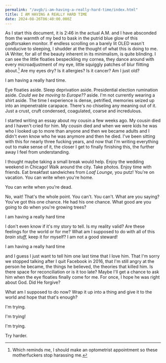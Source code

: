 ```yaml
---
permalink: "/avgb/i-am-having-a-really-hard-time/index.html"
title: I AM HAVING A REALLY HARD TIME
date: 2024-08-26T06:40:00.000Z
---
```


As I start this document, it is 2:46 in the actual A.M. and I have absconded from the warmth of my bed to bask in the putrid blue glow of this godforsaken monitor. If endless scrolling on a barely lit OLED wasn't conducive to sleeping, I shudder at the thought of what this is doing to me. iA Writer, for all of the beauty inherent in its minimalism, is quite blinding. I can see the little floaties bespeckling my cornea, they dance around with every microadjustment of my eye, little squiggly patches of blur flitting about.[^1] Are my eyes dry? Is it allergies? Is it cancer? Am I just old?

I am having a really hard time.

Eye floaties aside. Sleep deprivation aside. Presidential election rumination aside. *Could we be moving to Europe??* aside. I'm not currently wearing a shirt aside. The time I experience is dense, petrified, memories seized up into an impenetrable carapace. There's no chiseling any meaning out of it. Just a crust, cruft condensed, coagulated, coarse and incredulous.

I started writing an essay about my cousin a few weeks ago. My cousin died and I haven't cried for him. My cousin died and when we were kids he was who I looked up to more than anyone and then we became adults and I didn't even know who he was anymore and then he died. I've been sitting with this for nearly three fucking years, and now that I'm writing everything out to make sense of it, the closer I get to finally finishing this, the further away I feel from understanding.

I thought maybe taking a small break would help. Enjoy the wedding weekend in Chicago! Walk around the city. Take photos. Enjoy time with friends. Eat breakfast sandwiches from *Loaf Lounge,* you putz! You're on vacation. You can write when you're home. 

You can write when you're dead. 

No, wait! That's the whole point. You can't. You can't. What are you saying? You've got this one chance. He had his one chance. What good are you going to do when you're growing trees?

I am having 
a really hard time

I don't even know if it's my story to tell. Is my reality valid? Are these feelings for the world or for me? What am I supposed to do with all of this *brain stuff,* keep it for myself? I am not a good steward!

I
am
having
a
really
hard
time

and I guess I just want to tell him one last time that I love him. That I'm sorry we stopped talking after I quit Facebook in 2016, that I'm still angry at the person he became, the things he believed, the theories that killed him. Is there space for reconciliation or is it too late? Maybe I'll get a chance to ask him when the eye floaties finally come for me. For once, I hope he was right about God. Did He forgive?

What am I supposed to do now? Wrap it up into a thing and give it to the world and hope that that's enough? 

I'm trying.

I'm trying!

I'm trying.

Try harder.

[^1]: Which reminds me, I should make an optometrist appointment so these motherfuckers stop harassing me.